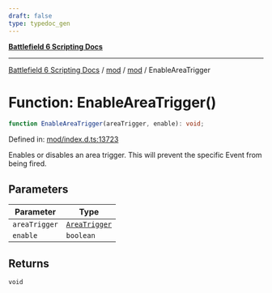 ```yaml
---
draft: false
type: typedoc_gen
---
```


[**Battlefield 6 Scripting Docs**](../../../_index.md)

***

[Battlefield 6 Scripting Docs](../../../_index.md) / [mod](../../_index.md) / [mod](../_index.md) / EnableAreaTrigger

# Function: EnableAreaTrigger()

```ts
function EnableAreaTrigger(areaTrigger, enable): void;
```

Defined in: [mod/index.d.ts:13723](https://github.com/battlefield-portal-community/portal-docs/blob/ff09b2690670f74de7e97198022e5a97ff1161ff/generators/santiago/mod/index.d.ts#L13723)

Enables or disables an area trigger. This will prevent the specific Event from being fired.

## Parameters

| Parameter | Type |
| ------ | ------ |
| `areaTrigger` | [`AreaTrigger`](../AreaTrigger/_index.md) |
| `enable` | `boolean` |

## Returns

`void`
